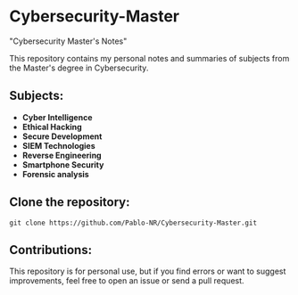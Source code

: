 # Cybersecurity-Master
"Cybersecurity Master's Notes"

This repository contains my personal notes and summaries of subjects from the Master's degree in Cybersecurity.

## Subjects:
- **Cyber ​​Intelligence**
- **Ethical Hacking**
- **Secure Development** 
- **SIEM Technologies** 
- **Reverse Engineering**
- **Smartphone Security**
- **Forensic analysis**

## Clone the repository:
`git clone https://github.com/Pablo-NR/Cybersecurity-Master.git`

## Contributions:
This repository is for personal use, but if you find errors or want to suggest improvements, feel free to open an issue or send a pull request.
